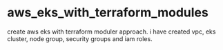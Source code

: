 # aws_eks_with_terraform_modules
create aws eks with terraform moduler approach. i have created vpc, eks cluster, node group, security groups and iam roles.
